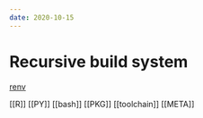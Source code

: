 ```yaml
---
date: 2020-10-15
---
```

# Recursive build system

[renv](https://rstudio.github.io/renv/articles/renv.html)

[[R]]
[[PY]]
[[bash]]
[[PKG]]
[[toolchain]]
[[META]]
